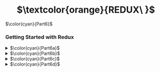 <h1 align="center"> $\textcolor{orange}{REDUX\ }$
</h1>

$\color{cyan}{Part6}$

### Getting Started with Redux

<details>
<summary>
 $\color{cyan}{Part6a}$

 </summary>

- $\color{lightgreen}{Exercise\ 6.1\ -\ 6.2}$ uses `unicafe` base project from part 1 to handle the state management with Redux.

- $\color{lightgreen}{Exercise\ 6.3\ -\ 6.8}$ uses `anecdotes` base project from part 1 to handle the state management with Redux.

</details>

<details>
<summary>
 $\color{cyan}{Part6b}$

 </summary>

- $\color{lightgreen}{Exercise\ 6.9\ -\ 6.13}$ Continue from `Exercise 6.8` this section focus on implementation of `many reduces` and `Redux Toolkit`.

</details>

<details>
<summary>
 $\color{cyan}{Part6c}$

 </summary>

- $\color{lightgreen}{Exercise\ 6.16\ -\ 6.19}$
  This section focus on implementation of sending data to backend and creating asynchoronous action with `Redux Thunk` library.

</details>

<details>
<summary>
 $\color{cyan}{Part6d}$

 </summary>

- $\color{lightgreen}{Exercise\ 6.20\ -\ 6.24}$
  This section focus on implementation of managing data to server using `React Query` and `useReducer` to pass state component.

</details>
